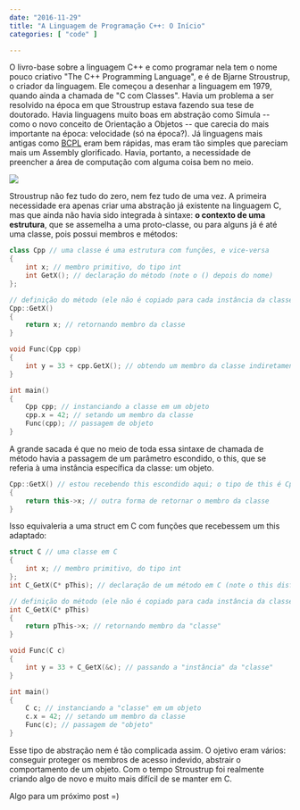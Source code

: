 ```yaml
---
date: "2016-11-29"
title: "A Linguagem de Programação C++: O Início"
categories: [ "code" ]

---
```

O livro-base sobre a linguagem C++ e como programar nela tem o nome pouco criativo "The C++ Programming Language", e é de Bjarne Stroustrup, o criador da linguagem. Ele começou a desenhar a linguagem em 1979, quando ainda a chamada de "C com Classes". Havia um problema a ser resolvido na época em que Stroustrup estava fazendo sua tese de doutorado. Havia linguagens muito boas em abstração como Simula -- como o novo conceito de Orientação a Objetos -- que carecia do mais importante na época: velocidade (só na época?). Já linguagens mais antigas como [BCPL](/historia-da-linguagem-c-parte-1) eram bem rápidas, mas eram tão simples que pareciam mais um Assembly glorificado. Havia, portanto, a necessidade de preencher a área de computação com alguma coisa bem no meio.

![](/images/Ig524Dm.jpg)

Stroustrup não fez tudo do zero, nem fez tudo de uma vez. A primeira necessidade era apenas criar uma abstração já existente na linguagem C, mas que ainda não havia sido integrada à sintaxe: __o contexto de uma estrutura__, que se assemelha a uma proto-classe, ou para alguns já é até uma classe, pois possui membros e métodos:

```cpp
class Cpp // uma classe é uma estrutura com funções, e vice-versa
{
    int x; // membro primitivo, do tipo int
    int GetX(); // declaração do método (note o () depois do nome)
};

// definição do método (ele não é copiado para cada instância da classe Cpp, mas reaproveitado)
Cpp::GetX()
{
    return x; // retornando membro da classe
}

void Func(Cpp cpp)
{
    int y = 33 + cpp.GetX(); // obtendo um membro da classe indiretamente (abstração de comportamento, ou controle de acesso)
}

int main()
{
    Cpp cpp; // instanciando a classe em um objeto
    cpp.x = 42; // setando um membro da classe
    Func(cpp); // passagem de objeto
}
```

A grande sacada é que no meio de toda essa sintaxe de chamada de método havia a passagem de um parâmetro escondido, o this, que se referia à uma instância específica da classe: um objeto.

```cpp
Cpp::GetX() // estou recebendo this escondido aqui; o tipo de this é Cpp * const
{
    return this->x; // outra forma de retornar o membro da classe
}
```

Isso equivaleria a uma struct em C com funções que recebessem um this adaptado:

```cpp
struct C // uma classe em C
{
    int x; // membro primitivo, do tipo int
};
int C_GetX(C* pThis); // declaração de um método em C (note o this disfarçado)

// definição do método (ele não é copiado para cada instância da classe Cpp, mas reaproveitado)
int C_GetX(C* pThis)
{
    return pThis->x; // retornando membro da "classe"
}

void Func(C c)
{
    int y = 33 + C_GetX(&c); // passando a "instância" da "classe"
}

int main()
{
    C c; // instanciando a "classe" em um objeto
    c.x = 42; // setando um membro da classe
    Func(c); // passagem de "objeto"
}
```

Esse tipo de abstração nem é tão complicada assim. O ojetivo eram vários: conseguir proteger os membros de acesso indevido, abstrair o comportamento de um objeto. Com o tempo Stroustrup foi realmente criando algo de novo e muito mais difícil de se manter em C.

Algo para um próximo post =)
